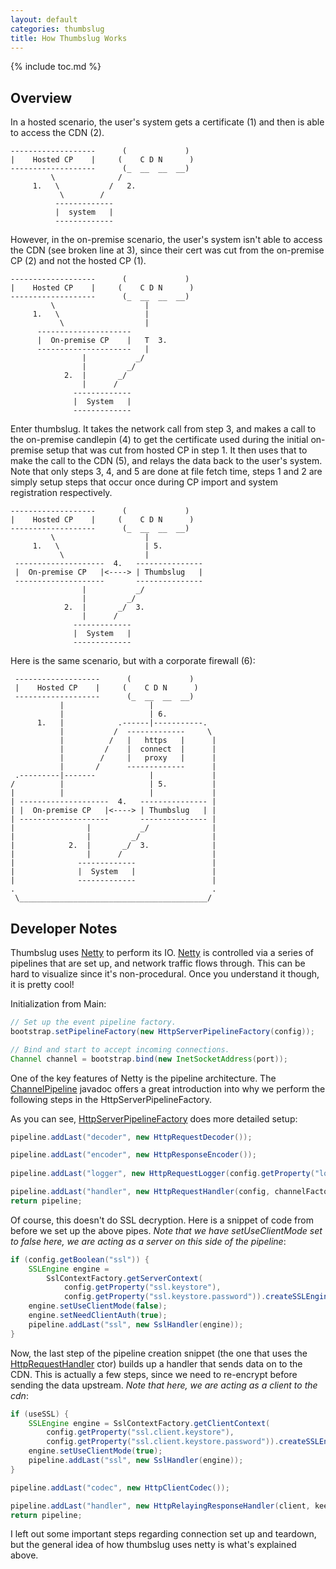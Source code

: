 ```yaml
---
layout: default
categories: thumbslug
title: How Thumbslug Works
---
```

{% include toc.md %}

## Overview

In a hosted scenario, the user's system gets a certificate (1) and then is able to access the CDN (2).

```text
-------------------      (             )
|    Hosted CP    |     (    C D N      )
-------------------      (_  __  __  __)
         \              /
     1.   \           /   2.
           \        /
          -------------
          |  system   |
          -------------
```

However, in the on-premise scenario, the user's system isn't able to access the CDN (see broken line at 3), since their cert was cut from the on-premise CP (2) and not the hosted CP (1).

```text
-------------------      (             )
|    Hosted CP    |     (    C D N      )
-------------------      (_  __  __  __)
         \                    |
     1.   \                   |
           \                  |
      ---------------------    
      |  On-premise CP    |   T  3.
      ---------------------   |
                |           _/
                |         _/
            2.  |       _/
                |      /  
              -------------
              |  System   |
              -------------
```

Enter thumbslug. It takes the network call from step 3, and makes a call to the
on-premise candlepin (4) to get the certificate used during the initial
on-premise setup that was cut from hosted CP in step 1. It then uses that to
make the call to the CDN (5), and relays the data back to the user's system.
Note that only steps 3, 4, and 5 are done at file fetch time, steps 1 and 2 are
simply setup steps that occur once during CP import and system registration
respectively.

```text
-------------------      (             )
|    Hosted CP    |     (    C D N      )
-------------------      (_  __  __  __)
         \                    |
     1.   \                   | 5.
           \                  |
 --------------------  4.   ---------------
 |  On-premise CP   |<----> | Thumbslug   |
 --------------------       ---------------
                |           _/
                |         _/    
            2.  |       _/  3.
                |      /  
              -------------
              |  System   |
              -------------
```

Here is the same scenario, but with a corporate firewall (6):

```text
 -------------------      (             )
 |    Hosted CP    |     (    C D N      )
 -------------------      (_  __  __  __)
           |                   |
           |                   | 6.         
      1.   |            .------|-----------. 
           |           /  -------------     \ 
           |          /   |   https   |      |
           |         /    |  connect  |      |
           |        /     |   proxy   |      |
           |       /      -------------      | 
 .---------|-------            |             |
/          |                   | 5.          |
|          |                   |             |
| --------------------  4.   --------------- |
| |  On-premise CP   |<----> | Thumbslug   | |
| --------------------       --------------- |
|                |           _/              |
|                |         _/                |
|            2.  |       _/  3.              |
|                |      /                    |
|              -------------                 |
|              |  System   |                 |
|              -------------                 |
.                                            .
 \__________________________________________/ 
```

## Developer Notes
Thumbslug uses [Netty](http://netty.io/) to perform its IO.
[Netty](http://netty.io/) is controlled via a series of pipelines that are set
up, and network traffic flows through. This can be hard to visualize since it's
non-procedural. Once you understand it though, it is pretty cool!

Initialization from Main:

```java
// Set up the event pipeline factory.
bootstrap.setPipelineFactory(new HttpServerPipelineFactory(config));

// Bind and start to accept incoming connections.
Channel channel = bootstrap.bind(new InetSocketAddress(port));
```

One of the key features of Netty is the pipeline architecture. The
[ChannelPipeline](http://docs.jboss.org/netty/3.2/api/org/jboss/netty/channel/ChannelPipeline.html)
javadoc offers a great introduction into why we perform the following steps in
the HttpServerPipelineFactory.

As you can see,
[HttpServerPipelineFactory](https://github.com/candlepin/thumbslug/blob/master/src/main/java/org/candlepin/thumbslug/HttpServerPipelineFactory.java)
does more detailed setup:

```java
pipeline.addLast("decoder", new HttpRequestDecoder());

pipeline.addLast("encoder", new HttpResponseEncoder());
       
pipeline.addLast("logger", new HttpRequestLogger(config.getProperty("log.access")));

pipeline.addLast("handler", new HttpRequestHandler(config, channelFactory, httpClientPipelineFactory));
return pipeline;
```

Of course, this doesn't do SSL decryption. Here is a snippet of code from
before we set up the above pipes. _Note that we have setUseClientMode set to
false here, we are acting as a *server* on this side of the pipeline_:

```java
if (config.getBoolean("ssl")) {
    SSLEngine engine =
        SslContextFactory.getServerContext(
            config.getProperty("ssl.keystore"),
            config.getProperty("ssl.keystore.password")).createSSLEngine();
    engine.setUseClientMode(false);
    engine.setNeedClientAuth(true);
    pipeline.addLast("ssl", new SslHandler(engine));
}
```

Now, the last step of the pipeline creation snippet (the one that uses the
[HttpRequestHandler](https://github.com/candlepin/thumbslug/blob/master/src/main/java/org/candlepin/thumbslug/HttpRequestHandler.java)
ctor) builds up a handler that sends data on to the CDN. This is actually a few
steps, since we need to re-encrypt before sending the data upstream. _Note that
here, we are acting as a *client* to the cdn_:

```java
if (useSSL) {
    SSLEngine engine = SslContextFactory.getClientContext(
        config.getProperty("ssl.client.keystore"),
        config.getProperty("ssl.client.keystore.password")).createSSLEngine();
    engine.setUseClientMode(true);
    pipeline.addLast("ssl", new SslHandler(engine));
}

pipeline.addLast("codec", new HttpClientCodec());

pipeline.addLast("handler", new HttpRelayingResponseHandler(client, keepAlive));
return pipeline;
```

I left out some important steps regarding connection set up and teardown, but
the general idea of how thumbslug uses netty is what's explained above.
